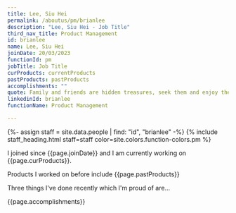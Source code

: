 ```yaml
---
title: Lee, Siu Hei
permalink: /aboutus/pm/brianlee
description: "Lee, Siu Hei - Job Title"
third_nav_title: Product Management
id: brianlee
name: Lee, Siu Hei
joinDate: 20/03/2023
functionId: pm
jobTitle: Job Title
curProducts: currentProducts
pastProducts: pastProducts
accomplishments: ""
quote: Family and friends are hidden treasures, seek them and enjoy their riches.
linkedinId: brianlee
functionName: Product Management

---
```


{%- assign staff = site.data.people | find: "id", "brianlee" -%}
{% include staff_heading.html staff=staff color=site.colors.function-colors.pm %}

<p>I joined since {{page.joinDate}} and I am currently working on {{page.curProducts}}.</p>

<p>Products I worked on before include {{page.pastProducts}}</p>

<p>Three things I've done recently which I'm proud of are...</p>
{{page.accomplishments}}
